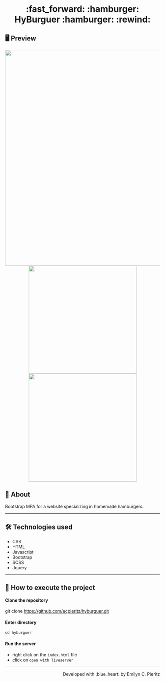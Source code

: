<h1 align = "center"> :fast_forward: :hamburger: HyBurguer :hamburger: :rewind: </h1>

## 🖥 Preview
<p align = "center">
  <img src = "https://github.com/ecpieritz/x" width = "702" height = "auto">
  <img src = "https://github.com/ecpieritz/x" width = "351" height = "auto">
  <img src = "https://github.com/ecpieritz/x" width = "351" height = "auto">
</p>

## 📖 About
<p>Bootstrap MPA for a website specializing in homemade hamburgers.</p>

---

## 🛠 Technologies used
- CSS
- HTML
- Javascript
- Bootstrap
- SCSS
- Jquery

---


## 🚀 How to execute the project
#### Clone the repository
git clone https://github.com/ecpieritz/hyburguer.git

#### Enter directory
`cd hyburguer`

#### Run the server
- right click on the `index.html` file
- click on `open with liveserver`

---
<p align = "right">Developed with :blue_heart: by Emilyn C. Pieritz</p>

